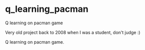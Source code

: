 # q_learning_pacman
Q learning on pacman game

Very old project back to 2008 when I was a student, don't judge :)


Q learning on pacman game.

